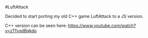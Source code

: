 #LuftAttack

Decided to start porting my old C++ game LuftAttack to a JS version.

C++ version can be seen here: https://www.youtube.com/watch?v=zTfvsdBqkdo
